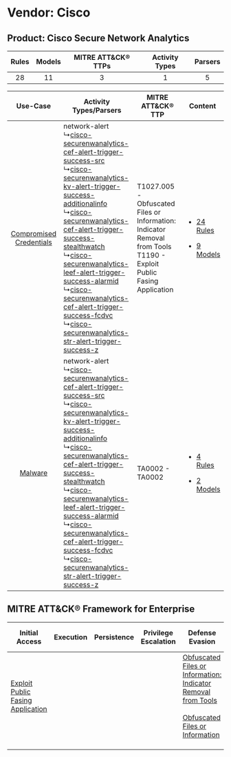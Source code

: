 Vendor: Cisco
=============
Product: Cisco Secure Network Analytics
---------------------------------------
| Rules | Models | MITRE ATT&CK® TTPs | Activity Types | Parsers |
|:-----:|:------:|:------------------:|:--------------:|:-------:|
|  28   |   11   |         3          |       1        |    5    |

|    Use-Case    | Activity Types/Parsers    | MITRE ATT&CK® TTP    | Content    |
|:----:| ---- | ---- | ---- |
| [Compromised Credentials](../../../UseCases/uc_compromised_credentials.md) |  network-alert<br> ↳[cisco-securenwanalytics-cef-alert-trigger-success-src](Ps/pC_ciscosecurenwanalyticscefalerttriggersuccesssrc.md)<br> ↳[cisco-securenwanalytics-kv-alert-trigger-success-additionalinfo](Ps/pC_ciscosecurenwanalyticskvalerttriggersuccessadditionalinfo.md)<br> ↳[cisco-securenwanalytics-cef-alert-trigger-success-stealthwatch](Ps/pC_ciscosecurenwanalyticscefalerttriggersuccessstealthwatch.md)<br> ↳[cisco-securenwanalytics-leef-alert-trigger-success-alarmid](Ps/pC_ciscosecurenwanalyticsleefalerttriggersuccessalarmid.md)<br> ↳[cisco-securenwanalytics-cef-alert-trigger-success-fcdvc](Ps/pC_ciscosecurenwanalyticscefalerttriggersuccessfcdvc.md)<br> ↳[cisco-securenwanalytics-str-alert-trigger-success-z](Ps/pC_ciscosecurenwanalyticsstralerttriggersuccessz.md)<br> | T1027.005 - Obfuscated Files or Information: Indicator Removal from Tools<br>T1190 - Exploit Public Fasing Application<br> | [<ul><li>24 Rules</li></ul><ul><li>9 Models</li></ul>](RM/r_m_cisco_cisco_secure_network_analytics_Compromised_Credentials.md) |
|    [Malware](../../../UseCases/uc_malware.md)    |  network-alert<br> ↳[cisco-securenwanalytics-cef-alert-trigger-success-src](Ps/pC_ciscosecurenwanalyticscefalerttriggersuccesssrc.md)<br> ↳[cisco-securenwanalytics-kv-alert-trigger-success-additionalinfo](Ps/pC_ciscosecurenwanalyticskvalerttriggersuccessadditionalinfo.md)<br> ↳[cisco-securenwanalytics-cef-alert-trigger-success-stealthwatch](Ps/pC_ciscosecurenwanalyticscefalerttriggersuccessstealthwatch.md)<br> ↳[cisco-securenwanalytics-leef-alert-trigger-success-alarmid](Ps/pC_ciscosecurenwanalyticsleefalerttriggersuccessalarmid.md)<br> ↳[cisco-securenwanalytics-cef-alert-trigger-success-fcdvc](Ps/pC_ciscosecurenwanalyticscefalerttriggersuccessfcdvc.md)<br> ↳[cisco-securenwanalytics-str-alert-trigger-success-z](Ps/pC_ciscosecurenwanalyticsstralerttriggersuccessz.md)<br> | TA0002 - TA0002<br>    | [<ul><li>4 Rules</li></ul><ul><li>2 Models</li></ul>](RM/r_m_cisco_cisco_secure_network_analytics_Malware.md)    |

MITRE ATT&CK® Framework for Enterprise
--------------------------------------
| Initial Access                                                                         | Execution | Persistence | Privilege Escalation | Defense Evasion                                                                                                                                                                                            | Credential Access | Discovery | Lateral Movement | Collection | Command and Control | Exfiltration | Impact |
| -------------------------------------------------------------------------------------- | --------- | ----------- | -------------------- | ---------------------------------------------------------------------------------------------------------------------------------------------------------------------------------------------------------- | ----------------- | --------- | ---------------- | ---------- | ------------------- | ------------ | ------ |
| [Exploit Public Fasing Application](https://attack.mitre.org/techniques/T1190)<br><br> |           |             |                      | [Obfuscated Files or Information: Indicator Removal from Tools](https://attack.mitre.org/techniques/T1027/005)<br><br>[Obfuscated Files or Information](https://attack.mitre.org/techniques/T1027)<br><br> |                   |           |                  |            |                     |              |        |